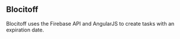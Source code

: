 ## Blocitoff

Blocitoff uses the Firebase API and AngularJS to create tasks with an expiration date.
